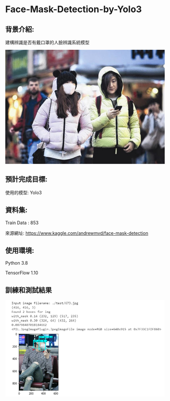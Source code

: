 # Face-Mask-Detection-by-Yolo3
## 背景介紹:
建構辨識是否有戴口罩的人臉辨識系統模型

![image](https://github.com/tddwso/Face-Mask-Detection-by-Yolo3/blob/main/pic.PNG)

## 預計完成目標:
使用的模型: Yolo3
## 資料集:
Train Data : 853

來源網址: https://www.kaggle.com/andrewmvd/face-mask-detection

## 使用環境:
Python 3.8

TensorFlow 1.10 
## 訓練和測試結果

![image](https://github.com/tddwso/Face-Mask-Detection-by-Yolo3/blob/main/test.PNG)

























